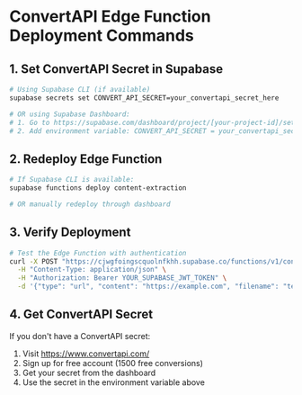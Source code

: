 # ConvertAPI Edge Function Deployment Commands

## 1. Set ConvertAPI Secret in Supabase
```bash
# Using Supabase CLI (if available)
supabase secrets set CONVERT_API_SECRET=your_convertapi_secret_here

# OR using Supabase Dashboard:
# 1. Go to https://supabase.com/dashboard/project/[your-project-id]/settings/edge-functions
# 2. Add environment variable: CONVERT_API_SECRET = your_convertapi_secret_here
```

## 2. Redeploy Edge Function
```bash
# If Supabase CLI is available:
supabase functions deploy content-extraction

# OR manually redeploy through dashboard
```

## 3. Verify Deployment
```bash
# Test the Edge Function with authentication
curl -X POST "https://cjwgfoingscquolnfkhh.supabase.co/functions/v1/content-extraction" \
  -H "Content-Type: application/json" \
  -H "Authorization: Bearer YOUR_SUPABASE_JWT_TOKEN" \
  -d '{"type": "url", "content": "https://example.com", "filename": "test", "contentTypeId": "test-id"}'
```

## 4. Get ConvertAPI Secret
If you don't have a ConvertAPI secret:
1. Visit https://www.convertapi.com/
2. Sign up for free account (1500 free conversions)
3. Get your secret from the dashboard
4. Use the secret in the environment variable above